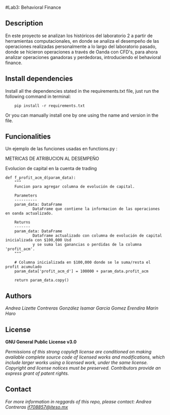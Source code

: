 #Lab3: Behavioral Finance

## Description
En este proyecto se analizan los históricos del laboratorio 2 a partir de herramientas computacionales, 
en donde se analiza el desempeño de las operaciones realizadas personalmente
a lo largo del laboratorio pasado, donde se hicieron operaciones 
a través de Oanda con CFD's, para ahora analizar operaciones ganadoras y perdedoras, introduciendo el behavioral finance.

## Install dependencies

Install all the dependencies stated in the requirements.txt file, just run the following command in terminal:

        pip install -r requirements.txt
        
Or you can manually install one by one using the name and version in the file.

## Funcionalities

Un ejemplo de las funciones usadas en functions.py :

METRICAS DE ATRIBUCION AL DESEMPEÑO

Evolucion de capital en la cuenta de trading

    def f_profit_acm_d(param_data):
        """
        Funcion para agregar columna de evolución de capital.
    
        Parameters
        ----------
        param_data: DataFrame
                DataFrame que contiene la informacion de las operaciones en oanda actualizado.
    
        Returns
        -------
        param_data: DataFrame
                Dataframe actualizado con columna de evolución de capital inicializada con $100,000 Usd
                y se suma las ganancias o perdidas de la columna 'profit_acm'.
        """
    
        # Columna inicializada en $100,000 donde se le suma/resta el profit acumulado
        param_data['profit_acm_d'] = 100000 + param_data.profit_acm
    
        return param_data.copy()

## Authors
*Andrea Lizette Contreras González*
*Isamar Garcia Gomez*
*Erendira Marin Haro*

## License
**GNU General Public License v3.0** 

*Permissions of this strong copyleft license are conditioned on making available 
complete source code of licensed works and modifications, which include larger 
works using a licensed work, under the same license. Copyright and license notices 
must be preserved. Contributors provide an express grant of patent rights.*

## Contact
*For more information in reggards of this repo, please contact: Andrea Contreras  if708857@iteso.mx*
